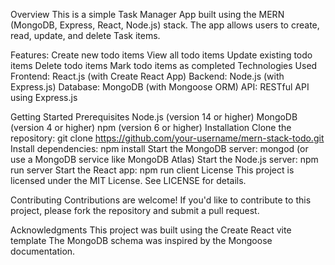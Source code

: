 Overview
        This is a simple Task Manager App built using the MERN (MongoDB, Express, React, Node.js) stack. The app allows users to create, read, update, and delete Task items.

Features:
        Create new todo items
        View all todo items
        Update existing todo items
        Delete todo items
        Mark todo items as completed
Technologies Used
        Frontend: React.js (with Create React App)
        Backend: Node.js (with Express.js)
        Database: MongoDB (with Mongoose ORM)
        API: RESTful API using Express.js
        
Getting Started
Prerequisites
        Node.js (version 14 or higher)
        MongoDB (version 4 or higher)
        npm (version 6 or higher)
Installation
        Clone the repository: git clone https://github.com/your-username/mern-stack-todo.git
        Install dependencies: npm install
        Start the MongoDB server: mongod (or use a MongoDB service like MongoDB Atlas)
        Start the Node.js server: npm run server
        Start the React app: npm run client
License
        This project is licensed under the MIT License. See LICENSE for details.

Contributing
        Contributions are welcome! If you'd like to contribute to this project, please fork the repository and submit a pull request.

Acknowledgments
        This project was built using the Create React vite template
        The MongoDB schema was inspired by the Mongoose documentation.
